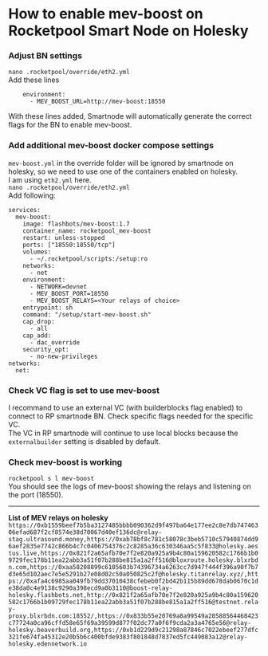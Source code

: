 # How to enable mev-boost on Rocketpool Smart Node on Holesky
### Adjust BN settings
`nano .rocketpool/override/eth2.yml`  
Add these lines
```
    environment:
      - MEV_BOOST_URL=http://mev-boost:18550
```
With these lines added, Smartnode will automatically generate the correct flags for the BN to enable mev-boost.  
  
### Add additional mev-boost docker compose settings
`mev-boost.yml` in the override folder will be ignored by smartnode on holesky, so we need to use one of the containers enabled on holesky.  
I am using `eth2.yml` here.   
`nano .rocketpool/override/eth2.yml`  
Add following:
```
services:
  mev-boost:
    image: flashbots/mev-boost:1.7
    container_name: rocketpool_mev-boost
    restart: unless-stopped
    ports: ["18550:18550/tcp"]
    volumes:
      - ~/.rocketpool/scripts:/setup:ro
    networks:
      - net
    environment:
      - NETWORK=devnet
      - MEV_BOOST_PORT=18550
      - MEV_BOOST_RELAYS=<Your relays of choice>
    entrypoint: sh
    command: "/setup/start-mev-boost.sh"
    cap_drop:
      - all
    cap_add:
      - dac_override
    security_opt:
      - no-new-privileges
networks:
  net:
```

### Check VC flag is set to use mev-boost
I recommand to use an external VC (with builderblocks flag enabled) to connect to RP smartnode BN. Check specific flags needed for the specific VC.  
The VC in RP smartnode will continue to use local blocks because the `externalbuilder` setting is disabled by default.

### Check mev-boost is working
`rocketpool s l mev-boost`  
You should see the logs of mev-boost showing the relays and listening on the port (18550).  

----------
**List of MEV relays on holesky**
```https://0xb1559beef7b5ba3127485bbbb090362d9f497ba64e177ee2c8e7db74746306efad687f2cf8574e38d70067d40ef136dc@relay-stag.ultrasound.money,https://0xab78bf8c781c58078c3beb5710c57940874dd96aef2835e7742c866b4c7c0406754376c2c8285a36c630346aa5c5f833@holesky.aestus.live,https://0x821f2a65afb70e7f2e820a925a9b4c80a159620582c1766b1b09729fec178b11ea22abb3a51f07b288be815a1a2ff516@bloxroute.holesky.blxrbdn.com,https://0xaa58208899c6105603b74396734a6263cc7d947f444f396a90f7b7d3e65d102aec7e5e5291b27e08d02c50a050825c2f@holesky.titanrelay.xyz/,https://0xafa4c6985aa049fb79dd37010438cfebeb0f2bd42b115b89dd678dab0670c1de38da0c4e9138c9290a398ecd9a0b3110@boost-relay-holesky.flashbots.net,http://0x821f2a65afb70e7f2e820a925a9b4c80a159620582c1766b1b09729fec178b11ea22abb3a51f07b288be815a1a2ff516@testnet.relay-proxy.blxrbdn.com:18552/,https://0x833b55e20769a8a99549a28588564468423c77724a0ca96cffd58e65f69a39599d877f02dc77a0f6f9cda2a3a4765e56@relay-holesky.beaverbuild.org,https://0xb1d229d9c21298a87846c7022ebeef277dfc321fe674fa45312e20b5b6c400bfde9383f801848d7837ed5fc449083a12@relay-holesky.edennetwork.io```
